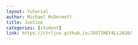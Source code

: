 ```yaml
---
layout: tutorial
author: Michael McDermott
title: Justine
categories: [student]
link: https://ctrljus.github.io/JUSTINEFALL2020/
---
```

